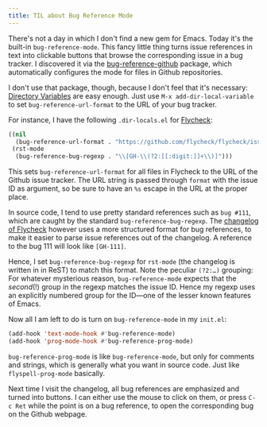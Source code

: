 ```yaml
---
title: TIL about Bug Reference Mode
---
```


There's not a day in which I don't find a new gem for Emacs.  Today it's the
built-in `bug-reference-mode`.  This fancy little thing turns issue references
in text into clickable buttons that browse the corresponding issue in a bug
tracker.  I discovered it via the [bug-reference-github][] package, which
automatically configures the mode for files in Github repositories.

<!--more-->

I don't use that package, though, because I don't feel that it's necessary:
[Directory Variables][] are easy enough.  Just use `M-x add-dir-local-variable`
to set `bug-reference-url-format` to the URL of your bug tracker.

For instance, I have the following `.dir-locals.el` for [Flycheck][]:

```cl
((nil
  (bug-reference-url-format . "https://github.com/flycheck/flycheck/issues/%s"))
 (rst-mode
  (bug-reference-bug-regexp . "\\[GH-\\(?2:[[:digit:]]+\\)]")))
```

This sets `bug-reference-url-format` for all files in Flycheck to the URL of the
Github issue tracker.  The URL string is passed through `format` with the issue
ID as argument, so be sure to have an `%s` escape in the URL at the proper
place.

In source code, I tend to use pretty standard references such as `bug #111`,
which are caught by the standard `bug-reference-bug-regexp`. The
[changelog of Flycheck][changelog] however uses a more structured format for bug
references, to make it easier to parse issue references out of the changelog.  A
reference to the bug 111 will look like `[GH-111]`.

Hence, I set `bug-reference-bug-regexp` for `rst-mode` (the changelog is written
in in ReST) to match this format.  Note the peculiar `(?2:…)` grouping: For
whatever mysterious reason, `bug-reference-mode` expects that the *second*(!)
group in the regexp matches the issue ID.  Hence my regexp uses an explicitly
numbered group for the ID—one of the lesser known features of Emacs.

Now all I am left to do is turn on `bug-reference-mode` in my `init.el`:

```cl
(add-hook 'text-mode-hook #'bug-reference-mode)
(add-hook 'prog-mode-hook #'bug-reference-prog-mode)
```

`bug-reference-prog-mode` is like `bug-reference-mode`, but only for comments
and strings, which is generally what you want in source code.  Just like
`flyspell-prog-mode` basically.

Next time I visit the changelog, all bug references are emphasized and turned
into buttons.  I can either use the mouse to click on them, or press `C-c Ret`
while the point is on a bug reference, to open the corresponding bug on the
Github webpage.

[bug-reference-github]: https://github.com/arnested/bug-reference-github
[Directory Variables]: http://www.gnu.org/software/emacs/manual/html_node/emacs/Directory-Variables.html#Directory-Variables
[Flycheck]: https://github.com/flycheck/flycheck
[changelog]: https://github.com/flycheck/flycheck/blob/master/CHANGES.rst
